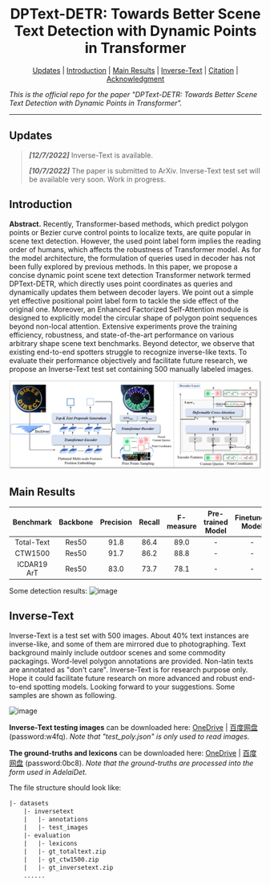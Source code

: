 <h1 align="center"> DPText-DETR: Towards Better Scene Text Detection with Dynamic Points in Transformer </h1> 

<!--
<p align="center">
<a href="https://arxiv.org"><img src="https://img.shields.io/badge/arXiv-Paper-<color>"></a>
</p>
-->

<p align="center">
  <a href="#Updates">Updates</a> |
  <a href="#Introduction">Introduction</a> |
  <a href="#Main Results">Main Results</a> |
  <a href="#Inverse-Text">Inverse-Text</a> |
  <a href="#Citation">Citation</a> |
  <a href="#Acknowledgment">Acknowledgment</a>
</p >

*This is the official repo for the paper "DPText-DETR: Towards Better Scene Text Detection with Dynamic Points in Transformer".*

***

## Updates
>***[12/7/2022]*** Inverse-Text is available.
>
>***[10/7/2022]*** The paper is submitted to ArXiv. Inverse-Text test set will be available very soon. Work in progress.

## Introduction

**Abstract.** Recently, Transformer-based methods, which predict polygon points or Bezier curve control points to localize texts, are quite popular in scene text detection. However, the used point label form implies the reading order of humans, which affects the robustness of Transformer model. As for the model architecture, the formulation of queries used in decoder has not been fully explored by previous methods. In this paper, we propose a concise dynamic point scene text detection Transformer network termed DPText-DETR, which directly uses point coordinates as queries and dynamically updates them between decoder layers. We point out a simple yet effective positional point label form to tackle the side effect of the original one. Moreover, an Enhanced Factorized Self-Attention module is designed to explicitly model the circular shape of polygon point sequences beyond non-local attention. Extensive experiments prove the training efficiency, robustness, and state-of-the-art performance on various arbitrary shape scene text benchmarks. Beyond detector, we observe that existing end-to-end spotters struggle to recognize inverse-like texts. To evaluate their performance objectively and facilitate future research, we propose an Inverse-Text test set containing 500 manually labeled images.

![image](./figs/architecture.png)

## Main Results

|Benchmark|Backbone|Precision|Recall|F-measure|Pre-trained Model|Finetuned Model|
|:------:|:------:|:------:|:------:|:------:|:------:|:------:|
|Total-Text|Res50|91.8|86.4|89.0|-|-|
|CTW1500|Res50|91.7|86.2|88.8|-|-|
|ICDAR19 ArT|Res50|83.0|73.7|78.1|-|-|

Some detection results:
![image](./figs/demo.png)

## Inverse-Text

Inverse-Text is a test set with 500 images. About 40% text instances are inverse-like, and some of them are mirrored due to photographing. Text background mainly include outdoor scenes and some commodity packagings. Word-level polygon annotations are provided. Non-latin texts are annotated as "don't care". Inverse-Text is for research purpose only. Hope it could facilitate future research on more advanced and robust end-to-end spotting models. Looking forward to your suggestions. Some samples are shown as following.

![image](./figs/invertext_samples.png)

**Inverse-Text testing images** can be downloaded here: [OneDrive](https://1drv.ms/u/s!AimBgYV7JjTlgTiv8qL6mJp-SrBE?e=ICt6cW) | [百度网盘](https://pan.baidu.com/s/1Rdce4IsbMo42xMU5L4Csjg) (password:w4fq). *Note that "test_poly.json" is only used to read images.*

**The ground-truths and lexicons** can be downloaded here: [OneDrive](https://1drv.ms/u/s!AimBgYV7JjTlgTdcZjyZWAlCGem7?e=Nq27wp) | [百度网盘](https://pan.baidu.com/s/1t-7KOtoDU95RXtbxaN6-GA) (password:0bc8). *Note that the ground-truths are processed into the form used in AdelaiDet.*

The file structure should look like:
```
|- datasets
    |- inversetext
    |   |- annotations
    |   |- test_images
    |- evaluation
    |   |- lexicons
    |   |- gt_totaltext.zip
    |   |- gt_ctw1500.zip
    |   |- gt_inversetext.zip
    ......
```

<!--
## Citation

## Acknowledgement

This work is inspired a lot by [Deformable DETR](https://github.com/fundamentalvision/Deformable-DETR), [DAB-DETR](https://github.com/IDEA-opensource/DAB-DETR), and [TESTR](https://github.com/mlpc-ucsd/TESTR). The code is based on [AdelaiDet](https://github.com/aim-uofa/AdelaiDet) and TESTR. Thanks for their great works!
-->
